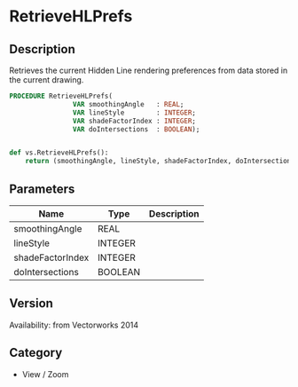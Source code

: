 # RetrieveHLPrefs

## Description
Retrieves the current Hidden Line rendering preferences from data stored in the current drawing.

```pascal
PROCEDURE RetrieveHLPrefs(
				VAR smoothingAngle   : REAL;
				VAR lineStyle        : INTEGER;
				VAR shadeFactorIndex : INTEGER;
				VAR doIntersections  : BOOLEAN);
```

```python

def vs.RetrieveHLPrefs():
    return (smoothingAngle, lineStyle, shadeFactorIndex, doIntersections)
```

## Parameters
|Name|Type|Description|
|---|---|---|
|smoothingAngle|REAL||
|lineStyle|INTEGER||
|shadeFactorIndex|INTEGER||
|doIntersections|BOOLEAN||

## Version
Availability: from Vectorworks 2014
## Category
* View / Zoom

